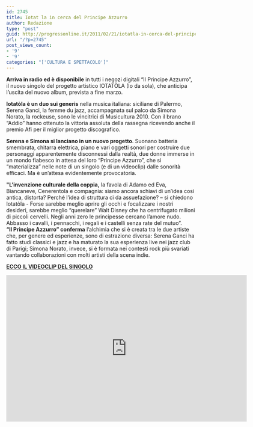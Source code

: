 ```yaml
---
id: 2745
title: Iotat la in cerca del Principe Azzurro
author: Redazione
type: "post"
guid: http://progressonline.it/2011/02/21/iotatla-in-cerca-del-principe-azzurro/
url: "/?p=2745"
post_views_count:
- '9'
- '9'
categories: "['CULTURA E SPETTACOLO']"
---
```


**Arriva in radio ed è disponibile** in tutti i negozi digitali “Il Principe Azzurro”, il nuovo singolo del progetto artistico IOTATÒLA (Io da sola), che anticipa l’uscita del nuovo album, prevista a fine marzo.

**Iotatòla è un duo sui generis** nella musica italiana: siciliane di Palermo, Serena Ganci, la femme du jazz, accampagnata sul palco da Simona Norato, la rockeuse, sono le vincitrici di Musicultura 2010. Con il brano “Addio” hanno ottenuto la vittoria assoluta della rassegna ricevendo anche il premio Afi per il miglior progetto discografico.

**Serena e Simona si lanciano in un nuovo progetto**. Suonano batteria smembrata, chitarra elettrica, piano e vari oggetti sonori per costruire due personaggi apparentemente disconnessi dalla realtà, due donne immerse in un mondo fiabesco in attesa del loro “Principe Azzurro”, che si “materializza” nelle note di un singolo (e di un videoclip) dalle sonorità efficaci. Ma è un’attesa evidentemente provocatoria.

**"L’invenzione culturale della coppia,** la favola di Adamo ed Eva, Biancaneve, Cenerentola e compagnia: siamo ancora schiavi di un’idea così antica, distorta? Perché l’idea di struttura ci da assuefazione? – si chiedono Iotatòla - Forse sarebbe meglio aprire gli occhi e focalizzare i nostri desideri, sarebbe meglio “querelare” Walt Disney che ha centrifugato milioni di piccoli cervelli. Negli anni zero le principesse cercano l’amore nudo. Abbasso i cavalli, i pennacchi, i regali e i castelli senza rate del mutuo”.  
 **“Il Principe Azzurro” conferma** l’alchimia che si è creata tra le due artiste che, per genere ed esperienze, sono di estrazione diversa: Serena Ganci ha fatto studi classici e jazz e ha maturato la sua esperienza live nei jazz club di Parigi; Simona Norato, invece, si è formata nei contesti rock più svariati vantando collaborazioni con molti artisti della scena indie.

**<u>ECCO IL VIDEOCLIP DEL SINGOLO</u>**

<iframe allowfullscreen="" frameborder="0" height="390" loading="lazy" src="https://www.youtube.com/embed/ppNehrEgrYw" title="YouTube video player" width="640"></iframe>